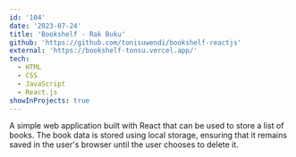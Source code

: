 ```yaml
---
id: '104'
date: '2023-07-24'
title: 'Bookshelf - Rak Buku'
github: 'https://github.com/tonisuwendi/bookshelf-reactjs'
external: 'https://bookshelf-tonsu.vercel.app/'
tech:
  - HTML
  - CSS
  - JavaScript
  - React.js
showInProjects: true
---
```


A simple web application built with React that can be used to store a list of books. The book data is stored using local storage, ensuring that it remains saved in the user's browser until the user chooses to delete it.
